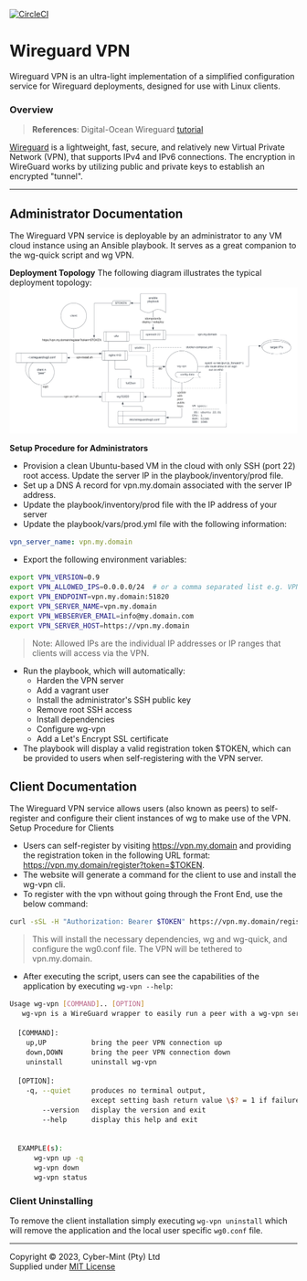 [![CircleCI](https://dl.circleci.com/status-badge/img/gh/Cyber-Mint/wg-vpn/tree/master.svg?style=svg)](https://dl.circleci.com/status-badge/redirect/gh/Cyber-Mint/wg-vpn/tree/master)

# Wireguard VPN

Wireguard VPN is an ultra-light implementation of a simplified configuration service for Wireguard deployments, 
designed for use with Linux clients.

### Overview
> **References**: Digital-Ocean Wireguard [tutorial](https://www.digitalocean.com/community/tutorials/how-to-set-up-wireguard-on-ubuntu-22-04)

[Wireguard](https://www.wireguard.com/) is a lightweight, fast, secure, and relatively new Virtual Private Network (VPN), that supports IPv4 and IPv6 connections. The encryption in WireGuard works by utilizing public and private keys to establish an encrypted "tunnel".

---

## Administrator Documentation

The Wireguard VPN service is deployable by an administrator to any VM cloud instance using an Ansible playbook. 
It serves as a great companion to the wg-quick script and wg VPN.

**Deployment Topology**
The following diagram illustrates the typical deployment topology:
![wg-vpn](./docs/wg-vpn.png)

**Setup Procedure for Administrators**
- Provision a clean Ubuntu-based VM in the cloud with only SSH (port 22) root access. Update the server IP in the playbook/inventory/prod file.
- Set up a DNS A record for vpn.my.domain associated with the server IP address.
- Update the playbook/inventory/prod file with the IP address of your server
- Update the playbook/vars/prod.yml file with the following information:
```yaml
vpn_server_name: vpn.my.domain
```
- Export the following environment variables:
```bash
export VPN_VERSION=0.9
export VPN_ALLOWED_IPS=0.0.0.0/24  # or a comma separated list e.g. VPN_ALLOWED_IPS=132.23.442.234, 132.233.42.24, 8.8.8.8
export VPN_ENDPOINT=vpn.my.domain:51820
export VPN_SERVER_NAME=vpn.my.domain
export VPN_WEBSERVER_EMAIL=info@my.domain.com
export VPN_SERVER_HOST=https://vpn.my.domain
```
> Note: Allowed IPs are the individual IP addresses or IP ranges that clients will access via the VPN.
- Run the playbook, which will automatically:
  - Harden the VPN server
  - Add a vagrant user
  - Install the administrator's SSH public key
  - Remove root SSH access
  - Install dependencies
  - Configure wg-vpn
  - Add a Let's Encrypt SSL certificate
- The playbook will display a valid registration token $TOKEN, which can be provided to users when self-registering with the VPN server.

## Client Documentation

The Wireguard VPN service allows users (also known as peers) to self-register and configure their client instances of wg to make use of the VPN.
Setup Procedure for Clients
- Users can self-register by visiting https://vpn.my.domain and providing the registration token in the following URL format: https://vpn.my.domain/register?token=$TOKEN.
- The website will generate a command for the client to use and install the wg-vpn cli. 
- To register with the vpn without going through the Front End, use the below command:
```bash
curl -sSL -H "Authorization: Bearer $TOKEN" https://vpn.my.domain/register -o wg-vpn-installer.sh && bash wg-vpn-installer.sh
```
> This will install the necessary dependencies, wg and wg-quick, and configure the wg0.conf file. 
> The VPN will be tethered to vpn.my.domain.
- After executing the script, users can see the capabilities of the application by executing `wg-vpn --help`:<br>
```bash
Usage wg-vpn [COMMAND].. [OPTION]
   wg-vpn is a WireGuard wrapper to easily run a peer with a wg-vpn server

  [COMMAND]:
    up,UP           bring the peer VPN connection up
    down,DOWN       bring the peer VPN connection down
    uninstall       uninstall wg-vpn

  [OPTION]:
    -q, --quiet     produces no terminal output,
                    except setting bash return value \$? = 1 if failures found.
        --version   display the version and exit
        --help      display this help and exit


  EXAMPLE(s):
      wg-vpn up -q
      wg-vpn down
      wg-vpn status
```

### Client Uninstalling

To remove the client installation simply executing `wg-vpn uninstall` which will remove the application and the local user specific `wg0.conf` file.
<br>

---
Copyright &copy; 2023, Cyber-Mint (Pty) Ltd<br>
Supplied under [MIT License](./LICENSE)


